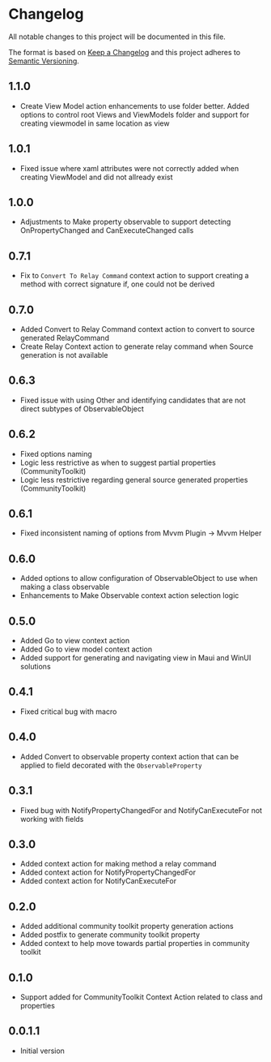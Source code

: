 # Changelog
All notable changes to this project will be documented in this file.

The format is based on [Keep a Changelog](http://keepachangelog.com/en/1.0.0/)
and this project adheres to [Semantic Versioning](http://semver.org/spec/v2.0.0.html).

## 1.1.0
- Create View Model action enhancements to use folder better. Added options to control root Views and ViewModels folder and support for creating viewmodel in same location as view

## 1.0.1
- Fixed issue where xaml attributes were not correctly added when creating ViewModel and did not allready exist

## 1.0.0
- Adjustments to Make property observable to support detecting OnPropertyChanged and CanExecuteChanged calls

## 0.7.1
- Fix to `Convert To Relay Command` context action to support creating a method with correct signature if, one could not be derived

## 0.7.0
- Added Convert to Relay Command context action to convert to source generated RelayCommand
- Create Relay Context action to generate relay command when Source generation is not available

## 0.6.3
- Fixed issue with using Other and identifying candidates that are not direct subtypes of ObservableObject

## 0.6.2
- Fixed options naming
- Logic less restrictive as when to suggest partial properties (CommunityToolkit)
- Logic less restrictive regarding general source generated properties (CommunityToolkit)

## 0.6.1
- Fixed inconsistent naming of options from Mvvm Plugin -> Mvvm Helper

## 0.6.0
- Added options to allow configuration of ObservableObject to use when making a class observable
- Enhancements to Make Observable context action selection logic

## 0.5.0
- Added Go to view context action
- Added Go to view model context action
- Added support for generating and navigating view in Maui and WinUI solutions

## 0.4.1
- Fixed critical bug with macro

## 0.4.0
- Added Convert to observable property context action that can be applied to field decorated with the `ObservableProperty`

## 0.3.1
- Fixed bug with NotifyPropertyChangedFor and NotifyCanExecuteFor not working with fields

## 0.3.0
- Added context action for making method a relay command
- Added context action for NotifyPropertyChangedFor
- Added context action for NotifyCanExecuteFor

## 0.2.0
- Added additional community toolkit property generation actions
- Added postfix to generate community toolkit property
- Added context to help move towards partial properties in community toolkit

## 0.1.0
- Support added for CommunityToolkit Context Action related to class and properties

## 0.0.1.1
- Initial version



